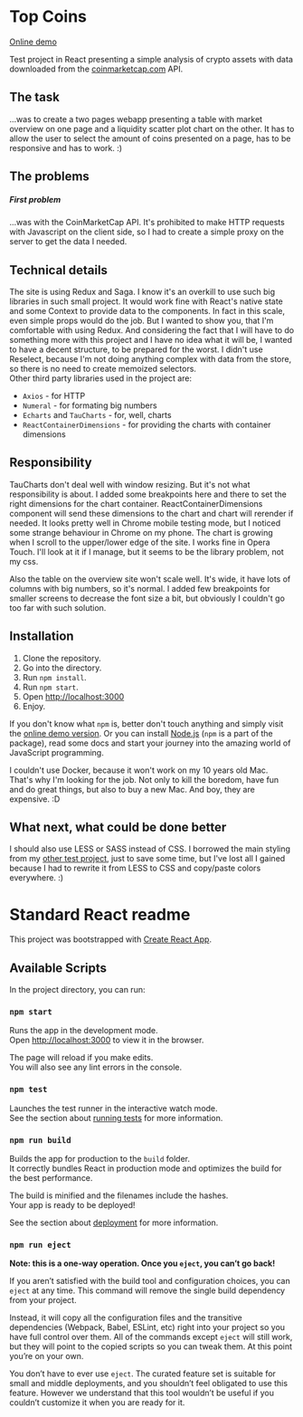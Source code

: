 # Top Coins

[Online demo](http://top-coins.nabi.pl)

Test project in React presenting a simple analysis of crypto assets with data downloaded from the [coinmarketcap.com](https://coinmarketcap.com/api/) API.

## The task

...was to create a two pages webapp presenting a table with market overview on one page and a liquidity scatter plot chart on the other. It has to allow the user to select the amount of coins presented on a page, has to be responsive and has to work. :)

## The problems

##### First problem
...was with the CoinMarketCap API. It's prohibited to make HTTP requests with Javascript on the client side, so I had to create a simple proxy on the server to get the data I needed.

## Technical details

The site is using Redux and Saga. I know it's an overkill to use such big libraries in such small project. It would work fine with React's native state and some Context to provide data to the components. In fact in this scale, even simple props would do the job. But I wanted to show you, that I'm comfortable with using Redux. And considering the fact that I will have to do something more with this project and I have no idea what it will be, I wanted to have a decent structure, to be prepared for the worst.
I didn't use Reselect, because I'm not doing anything complex with data from the store, so there is no need to create memoized selectors.<br>
Other third party libraries used in the project are:<br>

* `Axios` - for HTTP
* `Numeral` - for formating big numbers
* `Echarts` and `TauCharts` - for, well, charts
* `ReactContainerDimensions` - for providing the charts with container dimensions

## Responsibility

TauCharts don't deal well with window resizing. But it's not what responsibility is about. I added some breakpoints here and there to set the right dimensions for the chart container. ReactContainerDimensions component will send these dimensions to the chart and chart will rerender if needed. It looks pretty well in Chrome mobile testing mode, but I noticed some strange behaviour in Chrome on my phone. The chart is growing when I scroll to the upper/lower edge of the site. I works fine in Opera Touch. I'll look at it if I manage, but it seems to be the library problem, not my css.

Also the table on the overview site won't scale well. It's wide, it have lots of columns with big numbers, so it's normal. I added few breakpoints for smaller screens to decrease the font size a bit, but obviously I couldn't go too far with such solution.

## Installation

1. Clone the repository.
2. Go into the directory.
3. Run `npm install`.
4. Run `npm start`.
5. Open [http://localhost:3000](http://localhost:3000)
6. Enjoy.

If you don't know what `npm` is, better don't touch anything and simply visit the [online demo version](http://top-coins.nabi.pl).
Or you can install [Node.js](https://nodejs.org/en/) (`npm` is a part of the package), read some docs and start your journey into the amazing world of JavaScript programming.

I couldn't use Docker, because it won't work on my 10 years old Mac.<br>
That's why I'm looking for the job. Not only to kill the boredom, have fun and do great things, but also to buy a new Mac. And boy, they are expensive. :D

## What next, what could be done better

I should also use LESS or SASS instead of CSS. I borrowed the main styling from my [other test project](https://github.com/EDi-nabi/githubers), just to save some time, but I've lost all I gained because I had to rewrite it from LESS to CSS and copy/paste colors everywhere. :)

# Standard React readme

This project was bootstrapped with [Create React App](https://github.com/facebook/create-react-app).

## Available Scripts

In the project directory, you can run:

### `npm start`

Runs the app in the development mode.<br>
Open [http://localhost:3000](http://localhost:3000) to view it in the browser.

The page will reload if you make edits.<br>
You will also see any lint errors in the console.

### `npm test`

Launches the test runner in the interactive watch mode.<br>
See the section about [running tests](https://facebook.github.io/create-react-app/docs/running-tests) for more information.

### `npm run build`

Builds the app for production to the `build` folder.<br>
It correctly bundles React in production mode and optimizes the build for the best performance.

The build is minified and the filenames include the hashes.<br>
Your app is ready to be deployed!

See the section about [deployment](https://facebook.github.io/create-react-app/docs/deployment) for more information.

### `npm run eject`

**Note: this is a one-way operation. Once you `eject`, you can’t go back!**

If you aren’t satisfied with the build tool and configuration choices, you can `eject` at any time. This command will remove the single build dependency from your project.

Instead, it will copy all the configuration files and the transitive dependencies (Webpack, Babel, ESLint, etc) right into your project so you have full control over them. All of the commands except `eject` will still work, but they will point to the copied scripts so you can tweak them. At this point you’re on your own.

You don’t have to ever use `eject`. The curated feature set is suitable for small and middle deployments, and you shouldn’t feel obligated to use this feature. However we understand that this tool wouldn’t be useful if you couldn’t customize it when you are ready for it.

